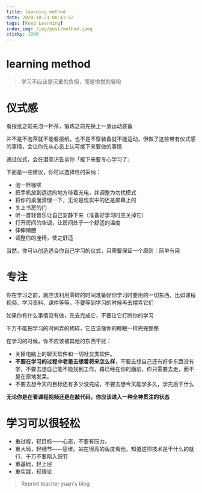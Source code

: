 ```yaml
---
title: learning method
date: 2020-10-21 08:41:52
tags: [Keep Learning]
index_img: /img/post/method.jpeg
sticky: 1000
---
```


# learning method

> 学习不应该是沉重的负担，而是愉悦的冒险

# 仪式感

看报纸之前先泡一杯茶，锻炼之前先换上一身运动装备

并不是不泡茶就不能看报纸，也不是不穿装备就不能运动，但做了这些带有仪式感的事情，会让你先从心态上认可接下来要做的事情

通过仪式，会在潜意识告诉你「接下来要专心学习了」

下面是一些建议，你可以选择性的采纳：

- 泡一杯咖啡
- 把手机放到远远的地方待着充电，并调整为勿扰模式
- 将你的桌面清理一下，无论是现实中的还是屏幕上的
- 关上书房的门
- 听一首轻音乐让自己安静下来（准备好学习时应关掉它）
- 打开房间的空调，让房间处于一个舒适的温度
- 伸伸懒腰
- 调整你的座椅，使之舒适

当然，你可以创造适合你自己学习的仪式，只需要保证一个原则：简单有用

# 专注

你在学习之前，就应该利用零碎的时间准备好你学习时要用的一切东西，比如课程视频、学习资料、课件等等，不要等到学习的时候再去摆弄它们

如果你有什么事情没有做，先去完成它，不要让它打断你的学习

千万不能把学习的时间弄的稀碎，它应该像你的睡眠一样完完整整

在学习的时候，你不应该被其他的东西干扰：

- 关掉电脑上的聊天软件和一切社交类软件。
- **不要在学习的过程中老是去想着将来怎么样**，不要去想自己还有好多东西没有学，不要去想自己能不能找到工作。路已经在你的面前，你只需要去走，而不是在原地发呆。
- 不要去想今天的目标还有多少没完成，不要去想今天能学多久，学完后干什么

**无论你是在看课程视频还是在敲代码，你应该进入一种全神贯注的状态**

# 学习可以很轻松

- 重过程，轻目标——心态，不要有压力。
- 重大局，轻细节——思维。站在很高的角度看他，知道这项技术是干什么的就行，千万不要陷入细节
- 重基础，轻上层
- 重实践，轻理论

> Reprint teacher yuan's blog
